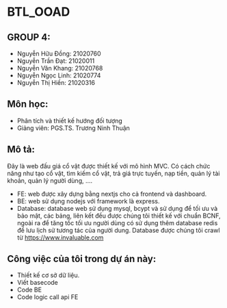 # BTL_OOAD

## GROUP 4:
- Nguyễn Hữu Đồng: 21020760
- Nguyễn Trần Đạt: 21020011
- Nguyễn Văn Khang: 21020768
- Nguyễn Ngọc Linh: 21020774
- Nguyễn Thị Hiền: 21020316
## Môn học:
- Phân tích và thiết kế hướng đối tượng
- Giảng viên: PGS.TS. Trương Ninh Thuận

## Mô tả:
Đây là web đấu giá cổ vật được thiết kế với mô hình MVC. Có cách chức năng như tạo cổ vật, tìm kiếm cổ vật, trả giá trực tuyến, nạp tiền, quản lý tài khoản, quản lý người dùng, ....
- FE: web được xây dựng bằng nextjs cho cả frontend và dashboard.
- BE: web sử dụng nodejs với framework là express.
- Database: database web sử dụng mysql, bcypt và sử dụng để tối ưu và bảo mật, các bảng, liên kết đều được chúng tôi thiết kế với chuẩn BCNF, ngoài ra để tăng tốc tối ưu người dùng có sử dụng thêm database redis để lưu lịch sử tương tác của người dung. Database được chúng tôi crawl từ https://www.invaluable.com
## Công việc của tôi trong dự án này:
- Thiết kế cơ sở dữ liệu.
- Viết basecode
- Code BE
- Code logic call api FE
